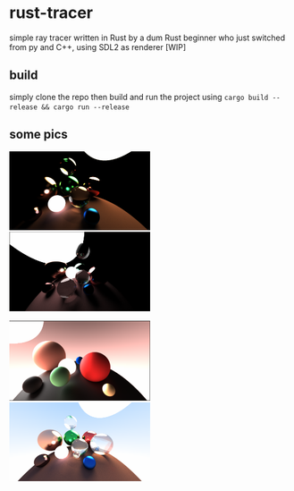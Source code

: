 # rust-tracer
simple ray tracer written in Rust by a dum Rust beginner who just switched from py and C++, using SDL2 as renderer [WIP]
## build
simply clone the repo then build and run the project using `cargo build --release && cargo run --release`
## some pics
<p float="left">
    <img src="imgs/balls.png" width=50%/>
    <img src="imgs/idk.png", width=50%>
</p>
<p1 float="center">
    <img src="imgs/diffuse.png" width=50%/>
    <img src="imgs/balls_sky.png" width=50%/>
</p1>
    

